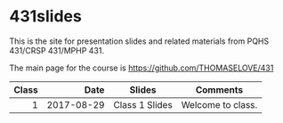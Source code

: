 # 431slides
This is the site for presentation slides and related materials from PQHS 431/CRSP 431/MPHP 431.

The main page for the course is https://github.com/THOMASELOVE/431

Class | Date | Slides | Comments
-----:| --------: | ----------------- | ---------------------
1 | 2017-08-29 | Class 1 Slides | Welcome to class.

